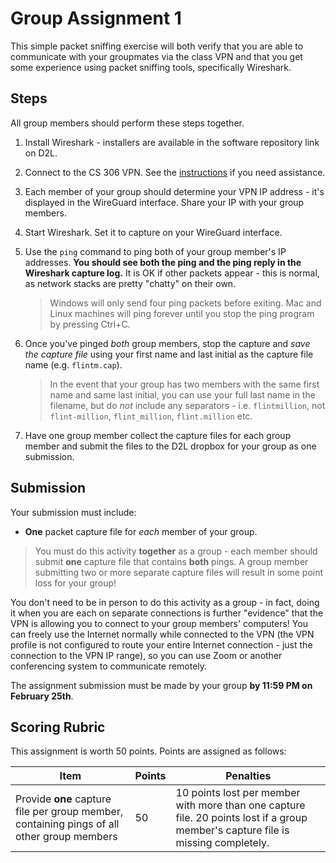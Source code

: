 # Group Assignment 1

This simple packet sniffing exercise will both verify that you are able to communicate with your groupmates via the class VPN and that you get some experience using packet sniffing tools, specifically Wireshark.

## Steps

All group members should perform these steps together.

1. Install Wireshark - installers are available in the software repository link on D2L.

1. Connect to the CS 306 VPN. See the [instructions](VPN.md) if you need assistance.

1. Each member of your group should determine your VPN IP address - it's displayed in the WireGuard interface. Share your IP with your group members.

1. Start Wireshark. Set it to capture on your WireGuard interface.

1. Use the `ping` command to ping both of your group member's IP addresses. **You should see both the ping and the ping reply in the Wireshark capture log.** It is OK if other packets appear - this is normal, as network stacks are pretty "chatty" on their own.

    > Windows will only send four ping packets before exiting. Mac and Linux machines will ping forever until you stop the ping program by pressing Ctrl+C.

1. Once you've pinged *both* group members, stop the capture and *save the capture file* using your first name and last initial as the capture file name (e.g. `flintm.cap`).

    > In the event that your group has two members with the same first name and same last initial, you can use your full last name in the filename, but do *not* include any separators - i.e. `flintmillion`, not `flint-million`, `flint_million`, `flint.million` etc.

1. Have one group member collect the capture files for each group member and submit the files to the D2L dropbox for your group as one submission.

## Submission

Your submission must include:

* **One** packet capture file for *each* member of your group.

> You must do this activity **together** as a group - each member should submit **one** capture file that contains **both** pings. A group member submitting two or more separate capture files will result in some point loss for your group!

You don't need to be in person to do this activity as a group - in fact, doing it when you are each on separate connections is further "evidence" that the VPN is allowing you to connect to your group members' computers! You can freely use the Internet normally while connected to the VPN (the VPN profile is not configured to route your entire Internet connection - just the connection to the VPN IP range), so you can use Zoom or another conferencing system to communicate remotely.

The assignment submission must be made by your group **by 11:59 PM on February 25th**.

## Scoring Rubric

This assignment is worth 50 points. Points are assigned as follows:

| Item | Points | Penalties |
|-|-|-|
| Provide **one** capture file per group member, containing pings of all other group members | 50 | 10 points lost per member with more than one capture file. 20 points lost if a group member's capture file is missing completely.

